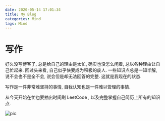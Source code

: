 ```yaml
---
date: 2020-05-14 17:01:34
title: My Blog
categories: Mind
tags: Mind
---
```


# 写作

好久没写博客了, 总是给自己的理由是太忙, 
确实也没怎么闲着, 总以各种理由让自己忙起来.
回过头来看, 自己似乎快要成为积极的废人. 
一些知识点总是一知半解, 说不会也不是全不会, 说会但是却无法回答的完整. 
这就是我现在的状态.

写作是一件非常难坚持的事情, 自我认知也是一件难以管理的事情.

从今天开始在忙也要抽出时间刷 LeetCode , 以及完整掌握自己简历上所有的知识点. 

![pic](https://images.qianlicao.cn/hexo/images/hello-world/fighting.jpg)